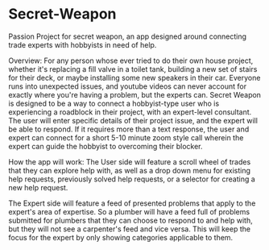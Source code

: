# Secret-Weapon
Passion Project for secret weapon, an app designed around connecting trade experts with hobbyists in need of help.


Overview:
For any person whose ever tried to do their own house project, whether it's replacing a fill valve in a toilet tank, building a new set of stairs for their deck, or maybe installing some new speakers in their car. Everyone runs into unexpected issues, and youtube videos can never account for exactly where you're having a problem, but the experts can. Secret Weapon is designed to be a way to connect a hobbyist-type user who is experiencing a roadblock in their project, with an expert-level consultant. The user will enter specific details of their project issue, and the expert will be able to respond. If it requires more than a text response, the user and expert can connect for a short 5-10 minute zoom style call wherein the expert can guide the hobbyist to overcoming their blocker. 

How the app will work:
The User side will feature a scroll wheel of trades that they can explore help with, as well as a drop down menu for existing help requests, previously solved help requests, or a selector for creating a new help request. 

The Expert side will feature a feed of presented problems that apply to the expert's area of expertise. So a plumber will have a feed full of problems submitted for plumbers that they can choose to respond to and help with, but they will not see a carpenter's feed and vice versa. This will keep the focus for the expert by only showing categories applicable to them. 

